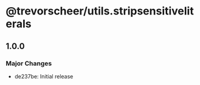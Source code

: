 # @trevorscheer/utils.stripsensitiveliterals

## 1.0.0
### Major Changes

- de237be: Initial release
